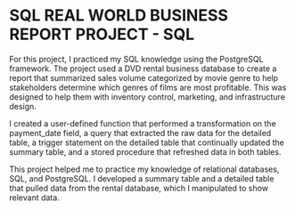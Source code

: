 # SQL REAL WORLD BUSINESS REPORT PROJECT - SQL

For this project, I practiced my SQL knowledge using the PostgreSQL framework. The project used a DVD rental business database to create a report that summarized sales volume categorized by movie genre to help stakeholders determine which genres of films are most profitable.  This was designed to help them with inventory control, marketing, and infrastructure design.  

I created a user-defined function that performed a transformation on the payment_date field, a query that extracted the raw data for the detailed table, a trigger statement on the detailed table that continually updated the summary table, and a stored procedure that refreshed data in both tables.

This project helped me to practice my knowledge of relational databases, SQL, and PostgreSQL.  I developed a summary table and a detailed table that pulled data from the rental database, which I manipulated to show relevant data.
